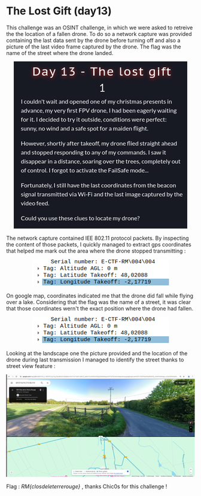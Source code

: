 # The Lost Gift (day13)

This challenge  was an OSINT challenge, in which we were asked to retreive the the location of a fallen drone. To do so a network capture was provided containing the last data sent by the drone before turning off and also a picture of the last video frame captured by the drone. The flag was the name of the street where the drone landed. 

<p align="center"><img src="Screenshots/S1.png" alt="Desc"></p>

The network capture contained IEE 802.11 protocol packets. By inspecting the content of those packets, I quickly managed to extract gps coordinates that helped me mark out the area where the drone stopped transmitting : 

<p align="center"><img src="Screenshots/S4.png" alt="Desc"></p>

On google map, coordinates indicated me that the drone did fall while flying over a lake. Considering that the flag was the name of a street, it was clear that those coordinates wern't the exact position where the drone had fallen. 

<p align="center"><img src="Screenshots/S4.png" alt="Desc"></p>

Looking at the landscape one the picture provided and the location of the drone during last transmission I managed to identify the street thanks to street view feature :

<p align="center"><img src="Screenshots/S2.png" alt="Desc"></p>

Flag : _RM{closdeleterrerouge}_ , thanks Chic0s for this challenge ! 
